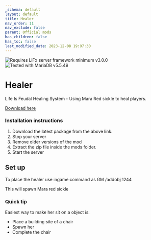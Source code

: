```yaml
---
_schema: default
layout: default
title: Healer
nav_order: 11
nav_exclude: false
parent: Official mods
has_children: false
has_toc: false
last_modified_date: 2023-12-08 19:07:30
---
```

![](https://img.shields.io/badge/LiFx%20Server%20-%3Ev3.0.0-green "Requires LiFx server framework minimum v3.0.0")![](https://img.shields.io/badge/MariaDB%20-%3Ev5.5.49-green "Tested with MariaDB v5.5.49")

# Healer

Life Is Feudal Healing System - Using Mara Red sickle to heal players.

[Download here](https://github.com/LiF-x/Healer/releases/latest)&nbsp;

### Installation instructions

1. Download the latest package from the above link.
2. Stop your server
3. Remove older versions of the mod
4. Extract the zip file inside the mods folder.
5. Start the server

## Set up

To place the healer use ingame command as GM
/addobj 1244 

This will spawn Mara red sickle

### Quick tip

Easiest way to make her sit on a object is:
- Place a building site of a chair
- Spawn her
- Complete the chair